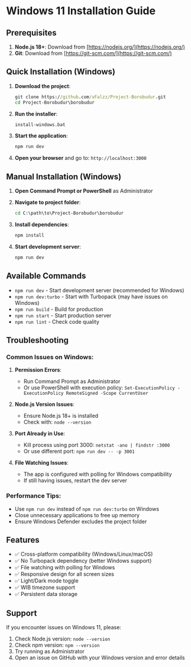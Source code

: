 # Windows 11 Installation Guide

## Prerequisites

1. **Node.js 18+**: Download from [https://nodejs.org/](https://nodejs.org/)
2. **Git**: Download from [https://git-scm.com/](https://git-scm.com/)

## Quick Installation (Windows)

1. **Download the project**:
   ```cmd
   git clone https://github.com/xFalzz/Project-Borobudur.git
   cd Project-Borobudur\borobudur
   ```

2. **Run the installer**:
   ```cmd
   install-windows.bat
   ```

3. **Start the application**:
   ```cmd
   npm run dev
   ```

4. **Open your browser** and go to: `http://localhost:3000`

## Manual Installation (Windows)

1. **Open Command Prompt or PowerShell** as Administrator

2. **Navigate to project folder**:
   ```cmd
   cd C:\path\to\Project-Borobudur\borobudur
   ```

3. **Install dependencies**:
   ```cmd
   npm install
   ```

4. **Start development server**:
   ```cmd
   npm run dev
   ```

## Available Commands

- `npm run dev` - Start development server (recommended for Windows)
- `npm run dev:turbo` - Start with Turbopack (may have issues on Windows)
- `npm run build` - Build for production
- `npm run start` - Start production server
- `npm run lint` - Check code quality

## Troubleshooting

### Common Issues on Windows:

1. **Permission Errors**:
   - Run Command Prompt as Administrator
   - Or use PowerShell with execution policy: `Set-ExecutionPolicy -ExecutionPolicy RemoteSigned -Scope CurrentUser`

2. **Node.js Version Issues**:
   - Ensure Node.js 18+ is installed
   - Check with: `node --version`

3. **Port Already in Use**:
   - Kill process using port 3000: `netstat -ano | findstr :3000`
   - Or use different port: `npm run dev -- -p 3001`

4. **File Watching Issues**:
   - The app is configured with polling for Windows compatibility
   - If still having issues, restart the dev server

### Performance Tips:

- Use `npm run dev` instead of `npm run dev:turbo` on Windows
- Close unnecessary applications to free up memory
- Ensure Windows Defender excludes the project folder

## Features

- ✅ Cross-platform compatibility (Windows/Linux/macOS)
- ✅ No Turbopack dependency (better Windows support)
- ✅ File watching with polling for Windows
- ✅ Responsive design for all screen sizes
- ✅ Light/Dark mode toggle
- ✅ WIB timezone support
- ✅ Persistent data storage

## Support

If you encounter issues on Windows 11, please:
1. Check Node.js version: `node --version`
2. Check npm version: `npm --version`
3. Try running as Administrator
4. Open an issue on GitHub with your Windows version and error details
